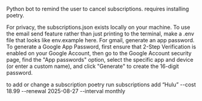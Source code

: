 
Python bot to remind the user to cancel subscriptions. requires installing poetry.

For privacy, the subscriptions.json exists locally on your machine. To use the email send feature rather than just printing to the terminal, make a .env file that looks like env.example here. For gmail, generate an app password. To generate a Google App Password, first ensure that 2-Step Verification is enabled on your Google Account, then go to the Google Account security page, find the "App passwords" option, select the specific app and device (or enter a custom name), and click "Generate" to create the 16-digit password. 

to add or change a subscription
poetry run subscriptions add “Hulu” --cost 18.99 --renewal 2025-08-27 --interval monthly


